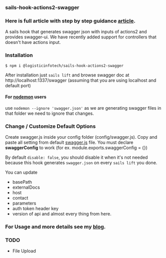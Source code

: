 ### sails-hook-actions2-swagger

### Here is full article with step by step guidance [article](https://www.logisticinfotech.com/blog/sails-hook-actions2-swagger-generator).


A sails hook that generates swagger json with inputs of actions2 and provides swagger-ui.
We have recently added support for controllers that doesn't have actions input.

### Installation

```
$ npm i @logisticinfotech/sails-hook-actions2-swagger
```

After installation just `sails lift` and browse swagger doc at
http://localhost:1337/swagger (assuming that you are using localhost and default port)

#### For [nodemon](https://nodemon.io/) users
use `nodemon --ignore 'swagger.json'` as we are generating swagger files in that folder we need to ignore that changes.

### Change / Customize Default Options

Create swagger.js inside your config folder (config/swagger.js). Copy and paste all setting from default [swagger.js](https://github.com/logisticinfotech/sails-hook-actions2-swagger/blob/master/swagger.js) file.
You must declare **swaggerConfig** to work (for ex. module.exports.swaggerConfig = {})

By default `disable: false`, you should disable it when it's not needed because this hook generates `swagger.json` on every `sails lift` you done.

You can update
- basePath
- externalDocs
- host
- contact
- parameters
- auth token header key
- version of api
  and almost every thing from here.

### For Usage and more details see my [blog](https://www.logisticinfotech.com/blog/sails-hook-actions2-swagger-generator).

### TODO
- File Upload
